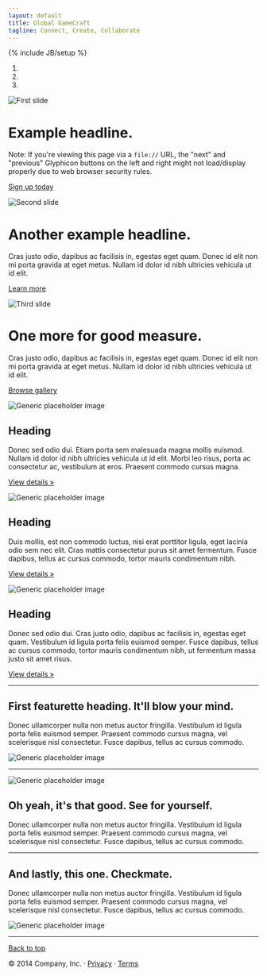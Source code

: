 ```yaml
---
layout: default
title: Global GameCraft
tagline: Connect, Create, Collaborate
---
```

{% include JB/setup %}

<!-- Carousel
================================================== -->
<div id="myCarousel" class="carousel slide" data-ride="carousel">
  <!-- Indicators -->
  <ol class="carousel-indicators">
    <li data-target="#myCarousel" data-slide-to="0" class="active"></li>
    <li data-target="#myCarousel" data-slide-to="1"></li>
    <li data-target="#myCarousel" data-slide-to="2"></li>
  </ol>
  <div class="carousel-inner">
    <div class="item active">
      <img data-src="holder.js/900x500/auto/#777:#7a7a7a/text:First slide" alt="First slide">
      <div class="container">
        <div class="carousel-caption">
          <h1>Example headline.</h1>
          <p>Note: If you're viewing this page via a <code>file://</code> URL, the "next" and "previous" Glyphicon buttons on the left and right might not load/display properly due to web browser security rules.</p>
          <p><a class="btn btn-lg btn-primary" href="#" role="button">Sign up today</a></p>
        </div>
      </div>
    </div>
    <div class="item">
      <img data-src="holder.js/900x500/auto/#666:#6a6a6a/text:Second slide" alt="Second slide">
      <div class="container">
        <div class="carousel-caption">
          <h1>Another example headline.</h1>
          <p>Cras justo odio, dapibus ac facilisis in, egestas eget quam. Donec id elit non mi porta gravida at eget metus. Nullam id dolor id nibh ultricies vehicula ut id elit.</p>
          <p><a class="btn btn-lg btn-primary" href="#" role="button">Learn more</a></p>
        </div>
      </div>
    </div>
    <div class="item">
      <img data-src="holder.js/900x500/auto/#555:#5a5a5a/text:Third slide" alt="Third slide">
      <div class="container">
        <div class="carousel-caption">
          <h1>One more for good measure.</h1>
          <p>Cras justo odio, dapibus ac facilisis in, egestas eget quam. Donec id elit non mi porta gravida at eget metus. Nullam id dolor id nibh ultricies vehicula ut id elit.</p>
          <p><a class="btn btn-lg btn-primary" href="#" role="button">Browse gallery</a></p>
        </div>
      </div>
    </div>
  </div>
  <a class="left carousel-control" href="#myCarousel" data-slide="prev"><span class="glyphicon glyphicon-chevron-left"></span></a>
  <a class="right carousel-control" href="#myCarousel" data-slide="next"><span class="glyphicon glyphicon-chevron-right"></span></a>
</div><!-- /.carousel -->



<!-- Marketing messaging and featurettes
================================================== -->
<!-- Wrap the rest of the page in another container to center all the content. -->

<div class="container marketing">

  <!-- Three columns of text below the carousel -->
  <div class="row">
    <div class="col-lg-4">
      <img class="img-circle" data-src="holder.js/140x140" alt="Generic placeholder image">
      <h2>Heading</h2>
      <p>Donec sed odio dui. Etiam porta sem malesuada magna mollis euismod. Nullam id dolor id nibh ultricies vehicula ut id elit. Morbi leo risus, porta ac consectetur ac, vestibulum at eros. Praesent commodo cursus magna.</p>
      <p><a class="btn btn-default" href="#" role="button">View details &raquo;</a></p>
    </div><!-- /.col-lg-4 -->
    <div class="col-lg-4">
      <img class="img-circle" data-src="holder.js/140x140" alt="Generic placeholder image">
      <h2>Heading</h2>
      <p>Duis mollis, est non commodo luctus, nisi erat porttitor ligula, eget lacinia odio sem nec elit. Cras mattis consectetur purus sit amet fermentum. Fusce dapibus, tellus ac cursus commodo, tortor mauris condimentum nibh.</p>
      <p><a class="btn btn-default" href="#" role="button">View details &raquo;</a></p>
    </div><!-- /.col-lg-4 -->
    <div class="col-lg-4">
      <img class="img-circle" data-src="holder.js/140x140" alt="Generic placeholder image">
      <h2>Heading</h2>
      <p>Donec sed odio dui. Cras justo odio, dapibus ac facilisis in, egestas eget quam. Vestibulum id ligula porta felis euismod semper. Fusce dapibus, tellus ac cursus commodo, tortor mauris condimentum nibh, ut fermentum massa justo sit amet risus.</p>
      <p><a class="btn btn-default" href="#" role="button">View details &raquo;</a></p>
    </div><!-- /.col-lg-4 -->
  </div><!-- /.row -->


  <!-- START THE FEATURETTES -->

  <hr class="featurette-divider">

  <div class="row featurette">
    <div class="col-md-7">
      <h2 class="featurette-heading">First featurette heading. <span class="text-muted">It'll blow your mind.</span></h2>
      <p class="lead">Donec ullamcorper nulla non metus auctor fringilla. Vestibulum id ligula porta felis euismod semper. Praesent commodo cursus magna, vel scelerisque nisl consectetur. Fusce dapibus, tellus ac cursus commodo.</p>
    </div>
    <div class="col-md-5">
      <img class="featurette-image img-responsive" data-src="holder.js/500x500/auto" alt="Generic placeholder image">
    </div>
  </div>

  <hr class="featurette-divider">

  <div class="row featurette">
    <div class="col-md-5">
      <img class="featurette-image img-responsive" data-src="holder.js/500x500/auto" alt="Generic placeholder image">
    </div>
    <div class="col-md-7">
      <h2 class="featurette-heading">Oh yeah, it's that good. <span class="text-muted">See for yourself.</span></h2>
      <p class="lead">Donec ullamcorper nulla non metus auctor fringilla. Vestibulum id ligula porta felis euismod semper. Praesent commodo cursus magna, vel scelerisque nisl consectetur. Fusce dapibus, tellus ac cursus commodo.</p>
    </div>
  </div>

  <hr class="featurette-divider">

  <div class="row featurette">
    <div class="col-md-7">
      <h2 class="featurette-heading">And lastly, this one. <span class="text-muted">Checkmate.</span></h2>
      <p class="lead">Donec ullamcorper nulla non metus auctor fringilla. Vestibulum id ligula porta felis euismod semper. Praesent commodo cursus magna, vel scelerisque nisl consectetur. Fusce dapibus, tellus ac cursus commodo.</p>
    </div>
    <div class="col-md-5">
      <img class="featurette-image img-responsive" data-src="holder.js/500x500/auto" alt="Generic placeholder image">
    </div>
  </div>

  <hr class="featurette-divider">

  <!-- /END THE FEATURETTES -->


  <!-- FOOTER -->
  <footer>
    <p class="pull-right"><a href="#">Back to top</a></p>
    <p>&copy; 2014 Company, Inc. &middot; <a href="#">Privacy</a> &middot; <a href="#">Terms</a></p>
  </footer>

</div><!-- /.container -->